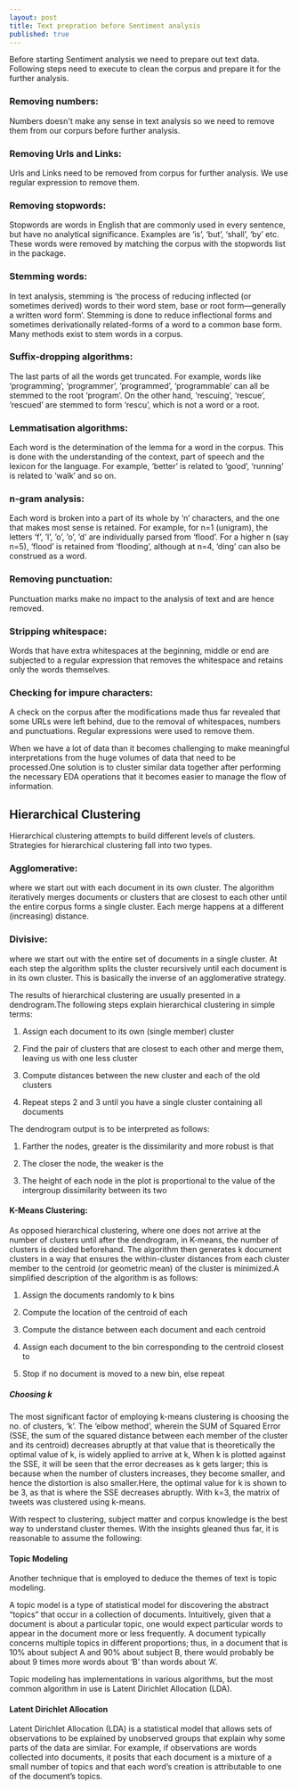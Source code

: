 ```yaml
---
layout: post
title: Text prepration before Sentiment analysis 
published: true
---
```



Before starting Sentiment analysis we need to prepare out text data. Following steps need to execute to clean the corpus and prepare it for the further analysis. 

### Removing numbers:
Numbers doesn't make any sense in text analysis so we need to remove them from our corpurs before further analysis. 

### Removing Urls and Links:
Urls and Links need to be removed from corpus for further analysis. We use regular expression to remove them. 
   
### Removing stopwords:
Stopwords are words in English that are commonly used in every sentence, but have no analytical significance. Examples are ‘is’, ‘but’, ‘shall’, ‘by’ etc. These words were removed by matching the corpus with the stopwords list in the package.

### Stemming words: 
In text analysis, stemming is ‘the process of reducing inflected (or sometimes derived) words to their word stem, base or root form—generally a written word form’. Stemming is done to reduce inflectional forms and sometimes derivationally related-forms of a word to a common base form. Many methods exist to stem words in a corpus.

### Suffix-dropping algorithms:
The last parts of all the words get truncated. For example, words like ‘programming’, ‘programmer’, ’programmed’, ‘programmable’ can all be stemmed to the root ‘program’. On the other hand, ‘rescuing’, ‘rescue’, ‘rescued’ are stemmed to form ‘rescu’, which is not a word or a root.

### Lemmatisation algorithms:
Each word is the determination of the lemma for a word in the corpus. This is done with the understanding of the context, part of speech and the lexicon for the language. For example, ‘better’ is related to ‘good’, ‘running’ is related to ‘walk’ and so on.
  
### n-gram analysis:
Each word is broken into a part of its whole by ‘n’ characters, and the one that makes most sense is retained. For example, for n=1 (unigram), the letters ‘f’, ’l’, ’o’, ’o’, ’d’ are individually parsed from ‘flood’. For a higher n (say n=5), ‘flood’ is retained from ‘flooding’, although at n=4, ‘ding’ can also be construed as a word.

### Removing punctuation:
Punctuation marks make no impact to the analysis of text and are hence removed.

### Stripping whitespace:
Words that have extra whitespaces at the beginning, middle or end are subjected to a regular expression that removes the whitespace and retains only the words themselves.

### Checking for impure characters:
A check on the corpus after the modifications made thus far revealed that some URLs were left behind, due to the removal of whitespaces, numbers and punctuations. Regular expressions were used to remove them.
   
   When we have a lot of data than it becomes challenging to make meaningful interpretations from the huge volumes of data that need to be processed.One solution is to cluster similar data together after performing the necessary EDA operations that it becomes easier to manage the flow of information.
   
## Hierarchical Clustering
Hierarchical clustering attempts to build different levels of clusters. Strategies for hierarchical clustering fall into two types.

### Agglomerative:
where we start out with each document in its own cluster. The algorithm iteratively merges documents or clusters that are closest to each other until the entire corpus forms a single cluster. Each merge happens at a different (increasing) distance.

### Divisive:
where we start out with the entire set of documents in a single cluster. At each step the algorithm splits the cluster recursively until each document is in its own cluster. This is basically the inverse of an agglomerative strategy.

The results of hierarchical clustering are usually presented in a dendrogram.The following steps explain hierarchical clustering in simple terms:

1. Assign each document to its own (single member) cluster

2. Find the pair of clusters that are closest to each other and merge them, leaving us with one less cluster

3. Compute distances between the new cluster and each of the old clusters

4. Repeat steps 2 and 3 until you have a single cluster containing all documents

The dendrogram output is to be interpreted as follows:

1. Farther the nodes, greater is the dissimilarity and more robust is that

2. The closer the node, the weaker is the

3. The height of each node in the plot is proportional to the value of the intergroup dissimilarity between its two


#### K-Means Clustering:
As opposed hierarchical clustering, where one does not arrive at the number of clusters until after the dendrogram, in K-means, the number of clusters is decided beforehand. The algorithm then generates k document clusters in a way that ensures the within-cluster distances from each  cluster member to the centroid (or geometric mean) of the cluster is minimized.A simplified description of the algorithm is as follows:

1. Assign the documents randomly to k bins

2. Compute the location of the centroid of each

3. Compute the distance between each document and each centroid

4. Assign each document to the bin corresponding to the centroid closest to

5. Stop if no document is moved to a new bin, else repeat

##### Choosing k
The most significant factor of employing k-means clustering is choosing the no. of clusters, ‘k’. The ‘elbow method’, wherein the SUM of Squared Error (SSE, the sum of the squared distance between each member of the cluster and its centroid) decreases abruptly at that value that is theoretically the optimal value of k, is widely applied to arrive at k, When k is plotted against the SSE, it will be seen that the error decreases as k gets larger; this is because when the number of clusters increases, they become smaller, and hence the distortion is also smaller.Here, the optimal value for k is shown to be 3, as that is where the SSE decreases abruptly. With k=3, the matrix of tweets was clustered using k-means.

With respect to clustering, subject matter and corpus knowledge is the best way to understand cluster themes. With the insights gleaned thus far, it is reasonable to assume the following:

#### Topic Modeling
Another technique that is employed to deduce the themes of text is topic modeling.

A topic model is a type of statistical model for discovering the abstract “topics” that occur in a collection of documents. Intuitively, given that a document is about a particular topic, one would expect particular words to appear in the document more or less frequently.
A document typically concerns multiple topics in different proportions; thus, in a document that is 10% about subject A and 90% about subject B, there would probably be about 9 times more words about ‘B’ than words about ‘A’.

Topic modeling has implementations in various algorithms, but the most common algorithm in use is Latent Dirichlet Allocation (LDA).

#### Latent Dirichlet Allocation
Latent Dirichlet Allocation (LDA) is a statistical model that allows sets of observations to be explained by unobserved groups that explain why some parts of the data are similar. For example, if observations are words collected into documents, it posits that each document is a mixture of a small number of topics and that each word’s creation is attributable to one of the document’s topics.

